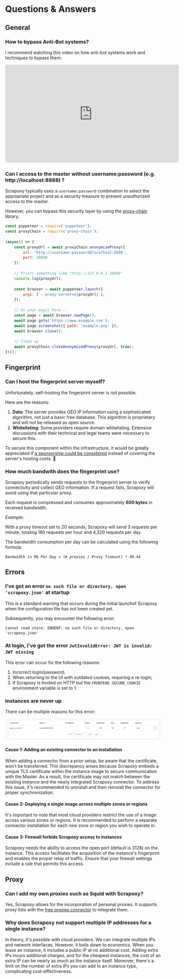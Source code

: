 # Questions & Answers

## General

### How to bypass Anti-Bot systems?

I recommend watching this video on how anti-bot systems work and techniques to bypass them:

<iframe width="560" height="315" src="https://www.youtube.com/embed/0S5SRT-WIUo?si=b5eBtJF6qmlOtrJo" title="YouTube video player" frameborder="0" allow="accelerometer; autoplay; clipboard-write; encrypted-media; gyroscope; picture-in-picture; web-share" referrerpolicy="strict-origin-when-cross-origin" allowfullscreen></iframe>


### Can I access to the master without username:password (e.g. http://localhost:8888) ?

Scrapoxy typically uses a `username:password` combination to select the appropriate project 
and as a security measure to prevent unauthorized access to the master.

However, you can bypass this security layer by using the [proxy-chain](https://www.npmjs.com/package/proxy-chain) library.
    
```js
const puppeteer = require('puppeteer');
const proxyChain = require('proxy-chain');

(async() => {
    const proxyUrl = await proxyChain.anonymizeProxy({
        url: 'http://username:password@localhost:8888',
        port: 38888
    });

    // Prints something like "http://127.0.0.1:38888"
    console.log(proxyUrl);

    const browser = await puppeteer.launch({
        args: [`--proxy-server=${proxyUrl}`],
    });

    // Do your magic here...
    const page = await browser.newPage();
    await page.goto('https://www.example.com');
    await page.screenshot({ path: 'example.png' });
    await browser.close();

    // Clean up
    await proxyChain.closeAnonymizedProxy(proxyUrl, true);
})();
```


## Fingerprint

### Can I host the fingerprint server myself?

Unfortunately, self-hosting the fingerprint server is not possible.

Here are the reasons:

1. **Data**: The server provides GEO IP information using a sophisticated algorithm, not just a basic free database. This algorithm is proprietary and will not be released as open source.
2. **Whitelisting**: Some providers require domain whitelisting. Extensive discussions with their technical and legal teams were necessary to secure this.

To secure this component within the infrastructure,
it would be greatly appreciated if [a sponsorship could be considered](sponsorships.md) 
instead of covering the server's hosting costs. 🙏


### How much bandwith does the fingerprint use?

Scrapoxy periodically sends requests to the fingerprint server to verify connectivity and collect GEO information. 
If a request fails, Scrapoxy will avoid using that particular proxy.

Each request is compressed and consumes approximately **600 bytes** in received bandwidth.

_Example:_ 

With a proxy timeout set to 20 seconds, Scrapoxy will send 3 requests per minute, totaling 180 requests per hour and 4,320 requests per day.

The bandwidth consumption per day can be calculated using the following formula:

```
Bandwidth in Mb Per Day = (# proxies / Proxy Timeout) * 49.44
```


## Errors

### I've got an error `no such file or directory, open 'scrapoxy.json'` at startup

This is a standard warning that occurs during the initial launchof Scrapoxy
when the configuration file has not been created yet.

Subsequently, you may encounter the following error:

```shell
Cannot read store: ENOENT: no such file or directory, open 'scrapoxy.json' 
```


### At login, I've got the error `JwtInvalidError: JWT is invalid: JWT missing`

This error can occur for the following reasons:

1. Incorrect login/password;
2. When returning to the UI with outdated cookies, requiring a re-login;
3. If Scrapoxy is hosted on HTTP but the `FRONTEND_SECURE_COOKIE` environment variable is set to 1.


### Instances are never up

There can be multiple reasons for this error:

![Instances never up](instances_never_up.png)

#### Cause 1: Adding an existing connector to an installation

When adding a connector from a prior setup, be aware that the certificate, won't be transferred.
This discrepancy arises because Scrapoxy embeds a unique TLS certificate within the instance image to secure communication with the Master.
As a result, the certificate may not match between the existing instance and the newly integrated Scrapoxy connector.
To address this issue, it's recommended to uninstall and then reinstall the connector for proper synchronization.

#### Cause 2: Deploying a single image across multiple zones or regions

It's important to note that most cloud providers restrict the use of a image across various zones or regions.
It is recommended to perform a separate connector installation for each new zone or region you wish to operate in.

#### Cause 3: Firewall forbids Scrapoxy access to instances

Scrapoxy needs the ability to access the open port (default is 3128) on the instance.
This access facilitates the acquisition of the instance's fingerprint and enables the proper relay of traffic.
Ensure that your firewall settings include a rule that permits this access.


## Proxy

### Can I add my own proxies such as Squid with Scrapoxy?

Yes, Scrapoxy allows for the incorporation of personal proxies.
It supports proxy lists with the [free proxies connector](../connectors/freeproxies/guide) to integrate them.


### Why does Scrapoxy not support multiple IP addresses for a single instance?

In theory, it's possible with cloud providers.
We can integrate multiple IPs and network interfaces. However, it boils down to economics.
When you lease an instance, it includes a public IP at no additional cost.
Adding extra IPs incurs additional charges, and for the cheapest instances, the cost of an extra IP can be nearly as much as the instance itself.
Moreover, there's a limit on the number of extra IPs you can add to an instance type, complicating cost-effectiveness.
